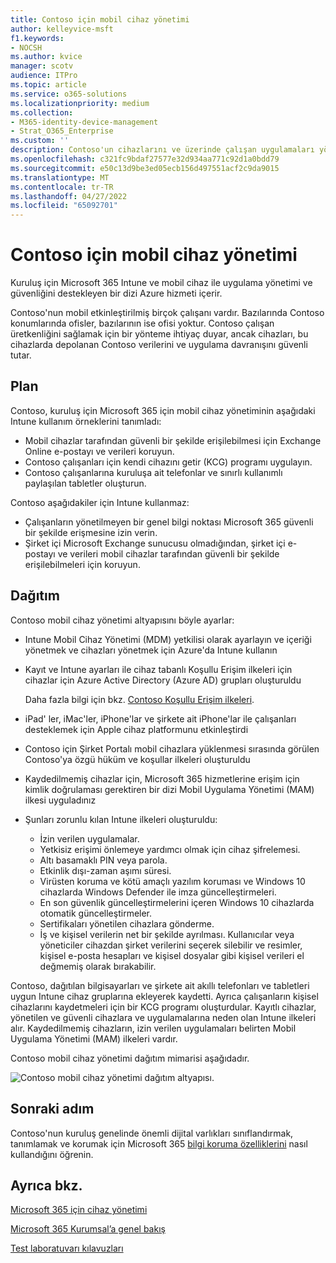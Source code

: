 ```yaml
---
title: Contoso için mobil cihaz yönetimi
author: kelleyvice-msft
f1.keywords:
- NOCSH
ms.author: kvice
manager: scotv
audience: ITPro
ms.topic: article
ms.service: o365-solutions
ms.localizationpriority: medium
ms.collection:
- M365-identity-device-management
- Strat_O365_Enterprise
ms.custom: ''
description: Contoso'un cihazlarını ve üzerinde çalışan uygulamaları yönetmek için Microsoft 365'de Microsoft Intune nasıl kullandığını anlayın.
ms.openlocfilehash: c321fc9bdaf27577e32d934aa771c92d1a0bdd79
ms.sourcegitcommit: e50c13d9be3ed05ecb156d497551acf2c9da9015
ms.translationtype: MT
ms.contentlocale: tr-TR
ms.lasthandoff: 04/27/2022
ms.locfileid: "65092701"
---
```

# <a name="mobile-device-management-for-contoso"></a>Contoso için mobil cihaz yönetimi

Kuruluş için Microsoft 365 Intune ve mobil cihaz ile uygulama yönetimi ve güvenliğini destekleyen bir dizi Azure hizmeti içerir.

Contoso'nun mobil etkinleştirilmiş birçok çalışanı vardır. Bazılarında Contoso konumlarında ofisler, bazılarının ise ofisi yoktur. Contoso çalışan üretkenliğini sağlamak için bir yönteme ihtiyaç duyar, ancak cihazları, bu cihazlarda depolanan Contoso verilerini ve uygulama davranışını güvenli tutar.

## <a name="plan"></a>Plan

Contoso, kuruluş için Microsoft 365 için mobil cihaz yönetiminin aşağıdaki Intune kullanım örneklerini tanımladı:

- Mobil cihazlar tarafından güvenli bir şekilde erişilebilmesi için Exchange Online e-postayı ve verileri koruyun.
- Contoso çalışanları için kendi cihazını getir (KCG) programı uygulayın.
- Contoso çalışanlarına kuruluşa ait telefonlar ve sınırlı kullanımlı paylaşılan tabletler oluşturun.

Contoso aşağıdakiler için Intune kullanmaz:

- Çalışanların yönetilmeyen bir genel bilgi noktası Microsoft 365 güvenli bir şekilde erişmesine izin verin.
- Şirket içi Microsoft Exchange sunucusu olmadığından, şirket içi e-postayı ve verileri mobil cihazlar tarafından güvenli bir şekilde erişilebilmeleri için koruyun.

## <a name="deploy"></a>Dağıtım

Contoso mobil cihaz yönetimi altyapısını böyle ayarlar:

- Intune Mobil Cihaz Yönetimi (MDM) yetkilisi olarak ayarlayın ve içeriği yönetmek ve cihazları yönetmek için Azure'da Intune kullanın
- Kayıt ve Intune ayarları ile cihaz tabanlı Koşullu Erişim ilkeleri için cihazlar için Azure Active Directory (Azure AD) grupları oluşturuldu

  Daha fazla bilgi için bkz. [Contoso Koşullu Erişim ilkeleri](contoso-identity.md#conditional-access-policies-for-zero-trust-identity-and-device-access).

- iPad' ler, iMac'ler, iPhone'lar ve şirkete ait iPhone'lar ile çalışanları desteklemek için Apple cihaz platformunu etkinleştirdi
- Contoso için Şirket Portalı mobil cihazlara yüklenmesi sırasında görülen Contoso'ya özgü hüküm ve koşullar ilkeleri oluşturuldu
- Kaydedilmemiş cihazlar için, Microsoft 365 hizmetlerine erişim için kimlik doğrulaması gerektiren bir dizi Mobil Uygulama Yönetimi (MAM) ilkesi uyguladınız
- Şunları zorunlu kılan Intune ilkeleri oluşturuldu:
  - İzin verilen uygulamalar.
  - Yetkisiz erişimi önlemeye yardımcı olmak için cihaz şifrelemesi.
  - Altı basamaklı PIN veya parola.
  - Etkinlik dışı-zaman aşımı süresi.
  - Virüsten koruma ve kötü amaçlı yazılım koruması ve Windows 10 cihazlarda Windows Defender ile imza güncelleştirmeleri.
  - En son güvenlik güncelleştirmelerini içeren Windows 10 cihazlarda otomatik güncelleştirmeler.
  - Sertifikaları yönetilen cihazlara gönderme.
  - İş ve kişisel verilerin net bir şekilde ayrılması. Kullanıcılar veya yöneticiler cihazdan şirket verilerini seçerek silebilir ve resimler, kişisel e-posta hesapları ve kişisel dosyalar gibi kişisel verileri el değmemiş olarak bırakabilir.

Contoso, dağıtılan bilgisayarları ve şirkete ait akıllı telefonları ve tabletleri uygun Intune cihaz gruplarına ekleyerek kaydetti. Ayrıca çalışanların kişisel cihazlarını kaydetmeleri için bir KCG programı oluşturdular. Kayıtlı cihazlar, yönetilen ve güvenli cihazlara ve uygulamalarına neden olan Intune ilkeleri alır. Kaydedilmemiş cihazların, izin verilen uygulamaları belirten Mobil Uygulama Yönetimi (MAM) ilkeleri vardır.

Contoso mobil cihaz yönetimi dağıtım mimarisi aşağıdadır.

![Contoso mobil cihaz yönetimi dağıtım altyapısı.](../media/contoso-mdm/contoso-mdm-fig1.png)

## <a name="next-step"></a>Sonraki adım

Contoso'nun kuruluş genelinde önemli dijital varlıkları sınıflandırmak, tanımlamak ve korumak için Microsoft 365 [bilgi koruma özelliklerini](contoso-info-protect.md) nasıl kullandığını öğrenin.

## <a name="see-also"></a>Ayrıca bkz.

[Microsoft 365 için cihaz yönetimi](device-management-roadmap-microsoft-365.md)

[Microsoft 365 Kurumsal’a genel bakış](microsoft-365-overview.md)

[Test laboratuvarı kılavuzları](m365-enterprise-test-lab-guides.md)

